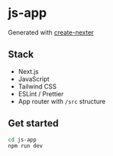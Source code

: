 # js-app

Generated with [create-nexter](https://github.com/msz-tech/create-nexter)

## Stack

- Next.js
- JavaScript
- Tailwind CSS
- ESLint / Prettier
- App router with `/src` structure

## Get started

```bash
cd js-app
npm run dev
```
